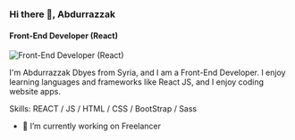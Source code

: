 
### Hi there 👋, Abdurrazzak
#### Front-End Developer (React)
![Front-End Developer (React)](<img src="https://wallpapercave.com/dwp1x/wp1828949.png" />)

I'm Abdurrazzak Dbyes from Syria, and I am a Front-End Developer.
I enjoy learning languages and frameworks like React JS, and I enjoy coding website apps.

Skills: REACT / JS / HTML / CSS / BootStrap / Sass 

- 🔭 I’m currently working on Freelancer 
